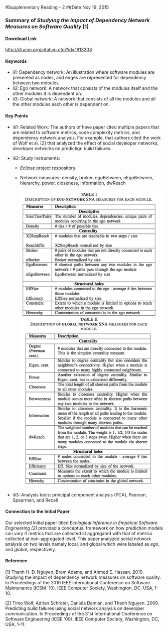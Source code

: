 #Supplementary Reading - 2
##Date Nov 19, 2015 
### Summary of *Studying the Impact of Dependency Network Measures on Software Quality* [1]

#### Download Link 

http://dl.acm.org/citation.cfm?id=1913303

#### Keywords	 
* ii1: Dependency network: An illustration where software modules are presented as nodes, and edges are represented for dependency between two mdoules.      
* ii2: Ego network: A network that consists of the modules itself and the other modules it is dependent on.
* ii3: Global network: A network that consists of all the modules and all the other modules each other is dependent on. 


#### Key Points
* iii1: Related Work: The authors of have paper cited multiple papers that are related to software metrics, code complexity metrics, and dependency network analysis. For example, that authors cited the work of Wolf et al. [2] that analyzed the effect of social developer networks, developer networks on predictign build failures. 
* iii2: Study Instruments: 
  * _Eclipse_ project respository.  
  * Network measures: density, broker, egoBetween, nEgoBetween, hierarchy, power, closeness, information, dwReach     
  
    ![output](images/supp_2_measures.png?raw=true=100x80)    
    
* iii3: Analysis tools: principal component analysis (PCA), Pearson, Spearman, and Recall  




#### Connection to the Initial Paper
Our selected initial paper titled *Ecological Inference in Empirical Software Engineering [2]* provided a conceptual framework on how prediction models can vary if metrics that are collected at aggregated with that of metrics collected at non-aggregated level. This paper analyzed social network analysis on two levels namely local, and global which were labeled as _ego_, and _global_, respectively.

#### Reference
[1] Thanh H. D. Nguyen, Bram Adams, and Ahmed E. Hassan. 2010. Studying the impact of dependency network measures on software quality. In Proceedings of the 2010 IEEE International Conference on Software Maintenance (ICSM '10). IEEE Computer Society, Washington, DC, USA, 1-10.

[2] Timo Wolf, Adrian Schroter, Daniela Damian, and Thanh Nguyen. 2009. Predicting build failures using social network analysis on developer communication. In Proceedings of the 31st International Conference on Software Engineering (ICSE '09). IEEE Computer Society, Washington, DC, USA, 1-11.